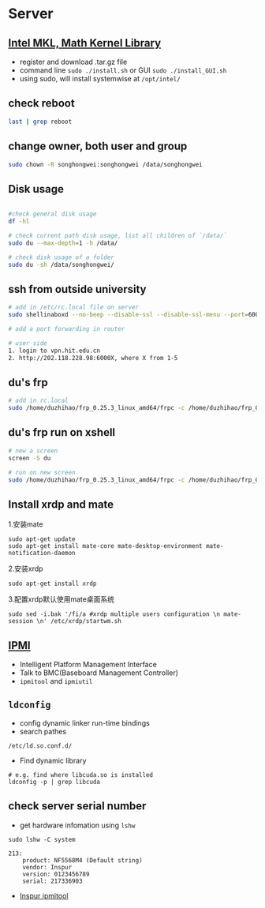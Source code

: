 # Server

## [Intel MKL, Math Kernel Library](https://software.intel.com/en-us/mkl/choose-download/linux)
* register and download .tar.gz file
* command line `sudo ./install.sh` or GUI `sudo ./install_GUI.sh`
* using sudo, will install systemwise at `/opt/intel/`

## check reboot
```bash
last | grep reboot
```

## change owner, both user and group
``` bash
sudo chown -R songhongwei:songhongwei /data/songhongwei
```

## Disk usage
```bash

#check general disk usage
df -hl

# check current path disk usage, list all children of `/data/`
sudo du --max-depth=1 -h /data/

# check disk usage of a folder
sudo du -sh /data/songhongwei/
```

## ssh from outside university
``` bash
# add in /etc/rc.local file on server
sudo shellinaboxd --no-beep --disable-ssl --disable-ssl-menu --port=60004 -s /:SSH:192.168.11.214 &

# add a port forwarding in router

# user side
1. login to vpn.hit.edu.cn
2. http://202.118.228.98:6000X, where X from 1-5
```

## du's frp
``` bash
# add in rc.local
sudo /home/duzhihao/frp_0.25.3_linux_amd64/frpc -c /home/duzhihao/frp_0.25.3_linux_amd64/frpc.ini &
```

## du's frp run on xshell
``` bash
# new a screen
screen -S du

# run on new screen
sudo /home/duzhihao/frp_0.25.3_linux_amd64/frpc -c /home/duzhihao/frp_0.25.3_linux_amd64/frpc.ini &
```

## Install xrdp and mate
1.安装mate
```
sudo apt-get update
sudo apt-get install mate-core mate-desktop-environment mate-notification-daemon	
```
2.安装xrdp
```
sudo apt-get install xrdp
```
3.配置xrdp默认使用mate桌面系统
```
sudo sed -i.bak '/fi/a #xrdp multiple users configuration \n mate-session \n' /etc/xrdp/startwm.sh
```

## [IPMI](https://www.ibm.com/developerworks/cn/linux/l-ipmi/index.html)
* Intelligent Platform Management Interface
* Talk to BMC(Baseboard Management Controller)
* `ipmitool` and `ipmiutil`

## `ldconfig`
* config dynamic linker run-time bindings
* search pathes
```
/etc/ld.so.conf.d/
```
* Find dynamic library 
```
# e.g. find where libcuda.so is installed
ldconfig -p | grep libcuda
```

## check server serial number
* get hardware infomation using `lshw`
```
sudo lshw -C system
```
```
213:
    product: NF5568M4 (Default string)
    vendor: Inspur
    version: 0123456789
    serial: 217336903

```

* [Inspur ipmitool](http://www.4008600011.com/archives/15141#2linux)
